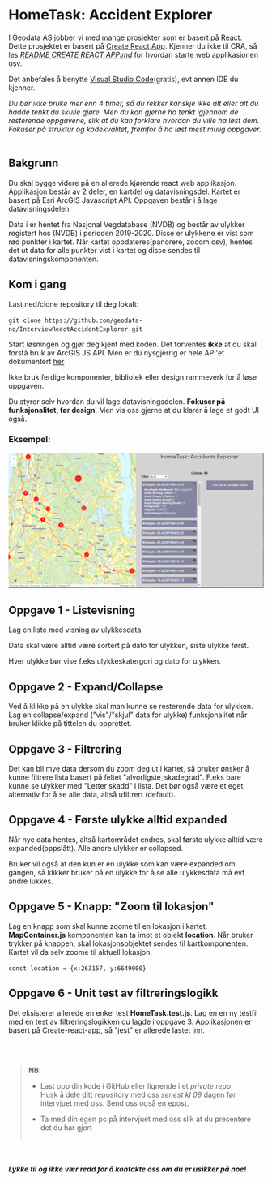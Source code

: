 # HomeTask: Accident Explorer

I Geodata AS jobber vi med mange prosjekter som er basert på [React](https://reactjs.org/). <br />
 Dette prosjektet er basert på  [Create React App](https://github.com/facebook/create-react-app). Kjenner du ikke til CRA, så les *[README CREATE REACT APP.md](./README%20CREATE%20REACT%20APP.md)* for hvordan starte web applikasjonen osv. 

Det anbefales å benytte [Visual Studio Code](https://code.visualstudio.com/)(gratis), evt annen IDE du kjenner.

*Du bør ikke bruke mer enn 4 timer, så du rekker kanskje ikke alt eller alt du hadde tenkt du skulle gjøre. Men du kan gjerne ha tenkt igjennom de resterende oppgavene, slik at du kan forklare hvordan du ville ha løst dem.
Fokuser på struktur og kodekvalitet, fremfor å ha løst mest mulig oppgaver.*
<br /><br />
## Bakgrunn

Du skal bygge videre på en allerede kjørende react web applikasjon.
Applikasjon består av 2 deler, en kartdel og datavisningsdel. 
Kartet er basert på Esri ArcGIS Javascript API.
Oppgaven består i å lage datavisningsdelen.

Data i er hentet fra Nasjonal Vegdatabase (NVDB) og består av ulykker registert hos (NVDB) i perioden 2019-2020. Disse er ulykkene er vist som rød punkter i kartet. Når kartet oppdateres(panorere, zooom osv), hentes det ut data for alle punkter vist i kartet og disse sendes til datavisningskomponenten.

## Kom i gang
Last ned/clone repository til deg lokalt:

`git clone https://github.com/geodata-no/InterviewReactAccidentExplorer.git`


Start løsningen og gjør deg kjent med koden.
Det forventes __ikke__ at du skal forstå bruk av ArcGIS JS API. Men er du nysgjerrig er hele API'et dokumentert [her](https://developers.arcgis.com/javascript/latest/)

Ikke bruk ferdige komponenter, bibliotek eller design rammeverk for å løse oppgaven.

Du styrer selv hvordan du vil lage datavisningsdelen. __Fokuser på funksjonalitet, før design__. Men vis oss gjerne at du klarer å lage et godt UI også.

### Eksempel:
![example_solution](example%20solution.png)


## Oppgave 1 - Listevisning
Lag en liste med visning av ulykkesdata.

Data skal være alltid være sortert på dato for ulykken, siste ulykke først.

Hver ulykke bør vise f.eks ulykkeskatergori og dato for ulykken.

## Oppgave 2 - Expand/Collapse
Ved å klikke på en ulykke skal man kunne se resterende data for ulykken. Lag en collapse/expand ("vis"/"skjul" data for ulykke) funksjonalitet når bruker klikke på tittelen du opprettet.

## Oppgave 3 - Filtrering
Det kan bli mye data dersom du zoom deg ut i kartet, så bruker ønsker å kunne filtrere lista basert på feltet "alvorligste_skadegrad". F.eks bare kunne se ulykker med "Letter skadd" i lista.
Det bør også være et eget alternativ for å se alle data, altså ufiltrert (default). 

## Oppgave 4 - Første ulykke alltid expanded
Når nye data hentes, altså kartområdet endres, skal første ulykke alltid være expanded(oppslått). Alle andre ulykker er collapsed.

Bruker vil også at den kun er en ulykke som kan være expanded om gangen, så klikker bruker på en ulykke for å se alle ulykkesdata må evt andre lukkes.

## Oppgave 5 - Knapp: "Zoom til lokasjon"
Lag en knapp som skal kunne zoome til en lokasjon i kartet.
__MapContainer.js__ komponenten kan ta imot et objekt __location__. Når bruker trykker på knappen, skal lokasjonsobjektet sendes til kartkomponenten. Kartet vil da selv zoome til aktuell lokasjon.

`const location = {x:263157, y:6649000}`

## Oppgave 6 - Unit test av filtreringslogikk
Det eksisterer allerede en enkel test __HomeTask.test.js__. Lag en en ny testfil med en test av filtreringslogikken du lagde i oppgave 3.
Applikasjonen er basert på Create-react-app, så "jest" er allerede lastet inn.

<br>
<br>

>__NB__: 
>- Last opp din kode i GitHub eller lignende i et *private repo*. 
>  <br />Husk å dele ditt repository med oss *senest kl 09* dagen før intervjuet med oss. Send oss også en epost.
>
>- Ta med din egen pc på intervjuet med oss slik at du presentere det du har gjort <br/><br/>

<br /><br />
__*Lykke til og ikke vær redd for å kontakte oss om du er usikker på noe!*__
